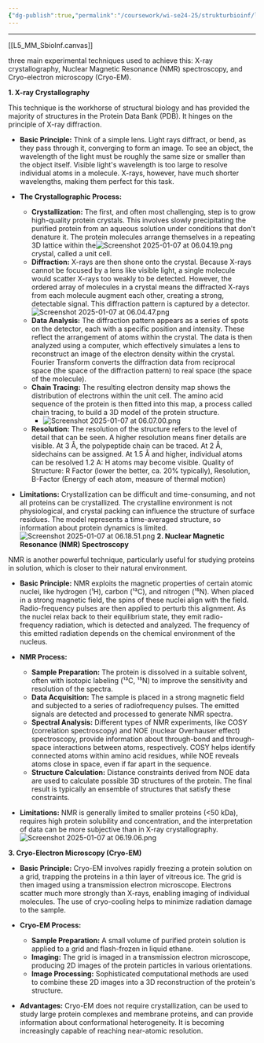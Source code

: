 ```yaml
---
{"dg-publish":true,"permalink":"/coursework/wi-se24-25/strukturbioinf/lecture-notes/l5-ps-determination/","noteIcon":""}
---
```


---
[[L5_MM_SbioInf.canvas]]


three main experimental techniques used to achieve this: X-ray crystallography, Nuclear Magnetic Resonance (NMR) spectroscopy, and Cryo-electron microscopy (Cryo-EM).

**1. X-ray Crystallography**

This technique is the workhorse of structural biology and has provided the majority of structures in the Protein Data Bank (PDB).  It hinges on the principle of X-ray diffraction.

* **Basic Principle:** Think of a simple lens.  Light rays diffract, or bend, as they pass through it, converging to form an image.  To see an object, the wavelength of the light must be roughly the same size or smaller than the object itself.  Visible light's wavelength is too large to resolve individual atoms in a molecule.  X-rays, however, have much shorter wavelengths, making them perfect for this task.

* **The Crystallographic Process:**
    * **Crystallization:** The first, and often most challenging, step is to grow high-quality protein crystals.  This involves slowly precipitating the purified protein from an aqueous solution under conditions that don't denature it. The protein molecules arrange themselves in a repeating 3D lattice within the![Screenshot 2025-01-07 at 06.04.19.png](/img/user/Attachments/Screenshot%202025-01-07%20at%2006.04.19.png) crystal, called a unit cell.
    * **Diffraction:** X-rays are then shone onto the crystal.  Because X-rays cannot be focused by a lens like visible light, a single molecule would scatter X-rays too weakly to be detected. However, the ordered array of molecules in a crystal means the diffracted X-rays from each molecule augment each other, creating a strong, detectable signal. This diffraction pattern is captured by a detector.![Screenshot 2025-01-07 at 06.04.47.png](/img/user/Attachments/Screenshot%202025-01-07%20at%2006.04.47.png)
    * **Data Analysis:** The diffraction pattern appears as a series of spots on the detector, each with a specific position and intensity. These reflect the arrangement of atoms within the crystal. The data is then analyzed using a computer, which effectively simulates a lens to reconstruct an image of the electron density within the crystal. Fourier Transform converts the diffraction data from reciprocal space (the space of the diffraction pattern) to real space (the space of the molecule).
    * **Chain Tracing:**  The resulting electron density map shows the distribution of electrons within the unit cell.  The amino acid sequence of the protein is then fitted into this map, a process called chain tracing, to build a 3D model of the protein structure.
	    * ![Screenshot 2025-01-07 at 06.07.00.png](/img/user/Attachments/Screenshot%202025-01-07%20at%2006.07.00.png)
    * **Resolution:** The resolution of the structure refers to the level of detail that can be seen. A higher resolution means finer details are visible.  At 3 Å, the polypeptide chain can be traced. At 2 Å, sidechains can be assigned. At 1.5 Å and higher, individual atoms can be resolved 1.2 A: H atoms may become visible. 
Quality of Structure: R Factor (lower the better, ca. 20% typically), Resolution, B-Factor (Energy of each atom, measure of thermal motion)
* **Limitations:** Crystallization can be difficult and time-consuming, and not all proteins can be crystallized. The crystalline environment is not physiological, and crystal packing can influence the structure of surface residues. The model represents a time-averaged structure, so information about protein dynamics is limited.
![Screenshot 2025-01-07 at 06.18.51.png](/img/user/Attachments/Screenshot%202025-01-07%20at%2006.18.51.png)
**2. Nuclear Magnetic Resonance (NMR) Spectroscopy**

NMR is another powerful technique, particularly useful for studying proteins in solution, which is closer to their natural environment.

* **Basic Principle:** NMR exploits the magnetic properties of certain atomic nuclei, like hydrogen (¹H), carbon (¹³C), and nitrogen (¹⁵N). When placed in a strong magnetic field, the spins of these nuclei align with the field. Radio-frequency pulses are then applied to perturb this alignment. As the nuclei relax back to their equilibrium state, they emit radio-frequency radiation, which is detected and analyzed. The frequency of this emitted radiation depends on the chemical environment of the nucleus.

* **NMR Process:**
    * **Sample Preparation:** The protein is dissolved in a suitable solvent, often with isotopic labeling (¹³C, ¹⁵N) to improve the sensitivity and resolution of the spectra.
    * **Data Acquisition:** The sample is placed in a strong magnetic field and subjected to a series of radiofrequency pulses.  The emitted signals are detected and processed to generate NMR spectra.
    * **Spectral Analysis:** Different types of NMR experiments, like COSY (correlation spectroscopy) and NOE (nuclear Overhauser effect) spectroscopy, provide information about through-bond and through-space interactions between atoms, respectively. COSY helps identify connected atoms within amino acid residues, while NOE reveals atoms close in space, even if far apart in the sequence.
    * **Structure Calculation:** Distance constraints derived from NOE data are used to calculate possible 3D structures of the protein.  The final result is typically an ensemble of structures that satisfy these constraints.

* **Limitations:** NMR is generally limited to smaller proteins (<50 kDa), requires high protein solubility and concentration, and the interpretation of data can be more subjective than in X-ray crystallography.
![Screenshot 2025-01-07 at 06.19.06.png](/img/user/Attachments/Screenshot%202025-01-07%20at%2006.19.06.png)

**3. Cryo-Electron Microscopy (Cryo-EM)**


* **Basic Principle:** Cryo-EM involves rapidly freezing a protein solution on a grid, trapping the proteins in a thin layer of vitreous ice.  The grid is then imaged using a transmission electron microscope. Electrons scatter much more strongly than X-rays, enabling imaging of individual molecules. The use of cryo-cooling helps to minimize radiation damage to the sample.

* **Cryo-EM Process:**
    * **Sample Preparation:** A small volume of purified protein solution is applied to a grid and flash-frozen in liquid ethane.
    * **Imaging:**  The grid is imaged in a transmission electron microscope, producing 2D images of the protein particles in various orientations.
    * **Image Processing:** Sophisticated computational methods are used to combine these 2D images into a 3D reconstruction of the protein's structure.

* **Advantages:** Cryo-EM does not require crystallization, can be used to study large protein complexes and membrane proteins, and can provide information about conformational heterogeneity.  It is becoming increasingly capable of reaching near-atomic resolution.
